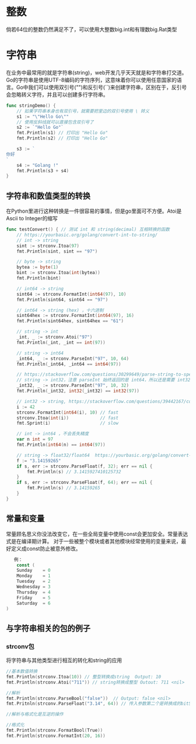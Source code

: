 # 整数

倘若64位的整数仍然满足不了，可以使用大整数big.int和有理数big.Rat类型

# 字符串

在业务中最常用的就是字符串(string)，web开发几乎天天就是和字符串打交道。Go的字符串是使用UTF-8编码的字符序列，这意味着你可以使用任意国家的语言。Go中我们可以使用双引号("")和反引号(``)来创建字符串，区别在于，反引号会忽略转义字符，并且可以创建多行字符串。

```go
func stringDemo() {
    // 如果字符串本身也有双引号，就需要把里边的双引号使用 \ 转义
    s1 := "\"Hello Go\""
    // 使用反斜线就可以直接包含双引号了
    s2 := `"Hello Go"`
    fmt.Println(s1) // 打印出 "Hello Go"
    fmt.Println(s2) // 打印出 "Hello Go"

    s3 := `
你好
`
    s4 := "Golang !"
    fmt.Println(s3 + s4)
}
```

## 字符串和数值类型的转换

在Python里进行这种转换是一件很容易的事情，但是go里面可不方便。Atoi是Ascii to Integer的缩写

```go
func testConvert() { // 测试 int 和 string(decimal) 互相转换的函数
    // https://yourbasic.org/golang/convert-int-to-string/
    // int -> string
    sint := strconv.Itoa(97)
    fmt.Println(sint, sint == "97")

    // byte -> string
    bytea := byte(1)
    bint := strconv.Itoa(int(bytea))
    fmt.Println(bint)

    // int64 -> string
    sint64 := strconv.FormatInt(int64(97), 10)
    fmt.Println(sint64, sint64 == "97")

    // int64 -> string (hex) ，十六进制
    sint64hex := strconv.FormatInt(int64(97), 16)
    fmt.Println(sint64hex, sint64hex == "61")

    // string -> int
    _int, _ := strconv.Atoi("97")
    fmt.Println(_int, _int == int(97))

    // string -> int64
    _int64, _ := strconv.ParseInt("97", 10, 64)
    fmt.Println(_int64, _int64 == int64(97))

    // https://stackoverflow.com/questions/30299649/parse-string-to-specific-type-of-int-int8-int16-int32-int64
    // string -> int32，注意 parseInt 始终返回的是 int64，所以还是需要 int32(n) 强转一下
    _int32, _ := strconv.ParseInt("97", 10, 32)
    fmt.Println(_int32, int32(_int32) == int32(97))

    // int32 -> string, https://stackoverflow.com/questions/39442167/convert-int32-to-string-in-golang
    i := 42
    strconv.FormatInt(int64(i), 10) // fast
    strconv.Itoa(int(i))            // fast
    fmt.Sprint(i)                   // slow

    // int -> int64 ，不会丢失精度
    var n int = 97
    fmt.Println(int64(n) == int64(97))

    // string -> float32/float64  https://yourbasic.org/golang/convert-string-to-float/
    f := "3.14159265"
    if s, err := strconv.ParseFloat(f, 32); err == nil {
        fmt.Println(s) // 3.1415927410125732
    }
    if s, err := strconv.ParseFloat(f, 64); err == nil {
        fmt.Println(s) // 3.14159265
    }
}
```

## 常量和变量

常量顾名思义你没法改变它，在一些全局变量中使用const会更加安全。常量表达式是在编译期计算。
 对于一些被整个模块或者其他模块经常使用的变量来说，最好定义成const防止被意外修改。

```go
   例：
    const (
    Sunday    = 0
    Monday    = 1
    Tuesday   = 2
    Wednesday = 3
    Thursday  = 4
    Friday    = 5
    Saturday  = 6
)
```

## 与字符串相关的包的例子

### strconv包

将字符串与其他类型进行相互的转化和string的应用

```go
//基本数值转换
fmt.Println(strconv.Itoa(10)) // 整型转换成string  Output: 10
fmt.Println(strconv.Atoi("711")) // string转换成整型 Outout: 711 <nil>

//解析
fmt.Println(strconv.ParseBool("false"))  // Output: false <nil>
fmt.Pritnln(strconv.ParseFloat("3.14", 64)) // 传入参数第二个是转换成的bitSize

//解析与格式化是互逆的操作

//格式化
fmt.Println(strconv.FormatBool(True))
fmt.Println(strconv.FormatInt(20, 16))
```
